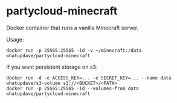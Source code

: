 partycloud-minecraft
==============

Docker container that runs a vanilla Minecraft server.

Usage:

```
docker run -p 25565:25565 -id -v ~/minecraft:/data whatupdave/partycloud-minecraft

```

If you want persistent storage on s3:

```
docker run -d -e ACCESS_KEY=... -e SECRET_KEY=... --name data whatupdave/s3-volume s3://<BUCKET>/<PATH>
docker run -p 25565:25565 -id --volumes-from data whatupdave/partycloud-minecraft
```
